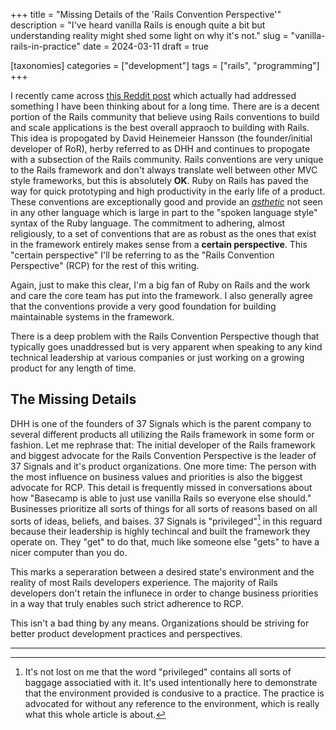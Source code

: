 +++
title = "Missing Details of the 'Rails Convention Perspective'"
description = "I've heard vanilla Rails is enough quite a bit but understanding reality might shed some light on why it's not."
slug = "vanilla-rails-in-practice"
date = 2024-03-11
draft = true

[taxonomies]
categories = ["development"]
tags = ["rails", "programming"]
+++

I recently came across [this Reddit post]('https://old.reddit.com/r/rails/comments/1bar6l3/vanilla_rails_is_just_fine/?ref=share&ref_source=link') which actually had addressed something I have been thinking about for a long time. There are is a decent portion of the Rails community that believe using Rails conventions to build and scale applications is the best overall appraoch to building with Rails. This idea is propogated by David Heinemeier Hansson (the founder/initial developer of RoR), herby referred to as DHH and continues to propogate with a subsection of the Rails community. Rails conventions are very unique to the Rails framework and don't always translate well between other MVC style frameworks, but this is absolutely **OK**. Ruby on Rails has paved the way for quick prototyping and high productivity in the early life of a product. These conventions are exceptionally good and provide an [_asthetic_]('https://world.hey.com/dhh/commit-to-competence-in-this-coming-year-feb7d7c5') not seen in any other language which is large in part to the "spoken language style" syntax of the Ruby language. The commitment to adhering, almost religiously, to a set of conventions that are as robust as the ones that exist in the framework entirely makes sense from a **certain perspective**. This "certain perspective" I'll be referring to as the "Rails Convention Perspective" (RCP) for the rest of this writing.

Again, just to make this clear, I'm a big fan of Ruby on Rails and the work and care the core team has put into the framework. I also generally agree that the conventions provide a very good foundation for building maintainable systems in the framework.

There is a deep problem with the Rails Convention Perspective though that typically goes unaddressed but is very apparent when speaking to any kind technical leadership at various companies or just working on a growing product for any length of time.

## The Missing Details

DHH is one of the founders of 37 Signals which is the parent company to several different products all utilizing the Rails framework in some form or fashion. Let me rephrase that: The initial developer of the Rails framework and biggest advocate for the Rails Convention Perspective is the leader of 37 Signals and it's product organizations. One more time: The person with the most influence on business values and priorities is also the biggest advocate for RCP. This detail is frequently missed in conversations about how "Basecamp is able to just use vanilla Rails so everyone else should." Businesses prioritize all sorts of things for all sorts of reasons based on all sorts of ideas, beliefs, and baises. 37 Signals is "privileged"[^1] in this reguard because their leadership is highly techincal and built the framework they operate on. They "get" to do that, much like someone else "gets" to have a nicer computer than you do. 

This marks a seperaration between a desired state's environment and the reality of most Rails developers experience. The majority of Rails developers don't retain the influnece in order to change business priorities in a way that truly enables such strict adherence to RCP. 

This isn't a bad thing by any means. Organizations should be striving for better product development practices and perspectives. 

---

[^1]: It's not lost on me that the word "privileged" contains all sorts of baggage associatied with it. It's used intentionally here to demonstrate that the environment provided is condusive to a practice. The practice is advocated for without any reference to the environment, which is really what this whole article is about.



